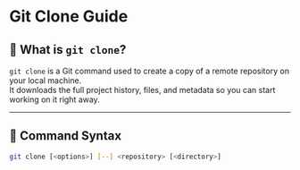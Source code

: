 # Git Clone Guide

## 📌 What is `git clone`?
`git clone` is a Git command used to create a copy of a remote repository on your local machine.  
It downloads the full project history, files, and metadata so you can start working on it right away.  

---

## 📝 Command Syntax
```bash
git clone [<options>] [--] <repository> [<directory>]

